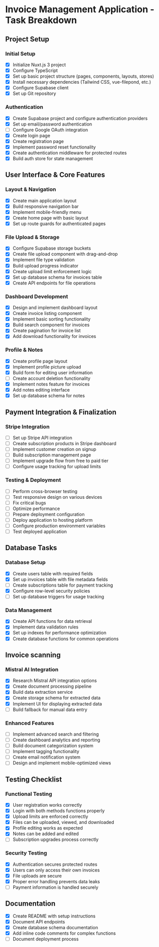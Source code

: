 # Invoice Management Application - Task Breakdown

## Project Setup

### Initial Setup

- [x] Initialize Nuxt.js 3 project
- [x] Configure TypeScript
- [x] Set up basic project structure (pages, components, layouts, stores)
- [x] Install necessary dependencies (Tailwind CSS, vue-filepond, etc.)
- [x] Configure Supabase client
- [x] Set up Git repository

### Authentication

- [x] Create Supabase project and configure authentication providers
- [x] Set up email/password authentication
- [ ] Configure Google OAuth integration
- [x] Create login page
- [x] Create registration page
- [x] Implement password reset functionality
- [x] Create authentication middleware for protected routes
- [x] Build auth store for state management

## User Interface & Core Features

### Layout & Navigation

- [x] Create main application layout
- [x] Build responsive navigation bar
- [x] Implement mobile-friendly menu
- [x] Create home page with basic layout
- [x] Set up route guards for authenticated pages

### File Upload & Storage

- [x] Configure Supabase storage buckets
- [x] Create file upload component with drag-and-drop
- [x] Implement file type validation
- [x] Build upload progress indicator
- [x] Create upload limit enforcement logic
- [x] Set up database schema for invoices table
- [x] Create API endpoints for file operations

### Dashboard Development

- [x] Design and implement dashboard layout
- [x] Create invoice listing component
- [x] Implement basic sorting functionality
- [x] Build search component for invoices
- [x] Create pagination for invoice list
- [x] Add download functionality for invoices

### Profile & Notes

- [x] Create profile page layout
- [x] Implement profile picture upload
- [x] Build form for editing user information
- [ ] Create account deletion functionality
- [x] Implement notes feature for invoices
- [x] Add notes editing interface
- [x] Set up database schema for notes

## Payment Integration & Finalization

### Stripe Integration

- [ ] Set up Stripe API integration
- [ ] Create subscription products in Stripe dashboard
- [ ] Implement customer creation on signup
- [ ] Build subscription management page
- [ ] Implement upgrade flow from free to paid tier
- [ ] Configure usage tracking for upload limits

### Testing & Deployment

- [ ] Perform cross-browser testing
- [ ] Test responsive design on various devices
- [ ] Fix critical bugs
- [ ] Optimize performance
- [ ] Prepare deployment configuration
- [ ] Deploy application to hosting platform
- [ ] Configure production environment variables
- [ ] Test deployed application

## Database Tasks

### Database Setup

- [x] Create users table with required fields
- [x] Set up invoices table with file metadata fields
- [ ] Create subscriptions table for payment tracking
- [x] Configure row-level security policies
- [ ] Set up database triggers for usage tracking

### Data Management

- [x] Create API functions for data retrieval
- [x] Implement data validation rules
- [x] Set up indexes for performance optimization
- [x] Create database functions for common operations

## Invoice scanning

### Mistral AI Integration

- [x] Research Mistral API integration options
- [x] Create document processing pipeline
- [x] Build data extraction service
- [x] Create storage schema for extracted data
- [x] Implement UI for displaying extracted data
- [ ] Build fallback for manual data entry

### Enhanced Features

- [ ] Implement advanced search and filtering
- [ ] Create dashboard analytics and reporting
- [ ] Build document categorization system
- [ ] Implement tagging functionality
- [ ] Create email notification system
- [ ] Design and implement mobile-optimized views

## Testing Checklist

### Functional Testing

- [x] User registration works correctly
- [x] Login with both methods functions properly
- [x] Upload limits are enforced correctly
- [x] Files can be uploaded, viewed, and downloaded
- [x] Profile editing works as expected
- [x] Notes can be added and edited
- [ ] Subscription upgrades process correctly

### Security Testing

- [x] Authentication secures protected routes
- [x] Users can only access their own invoices
- [x] File uploads are secure
- [x] Proper error handling prevents data leaks
- [ ] Payment information is handled securely

## Documentation

- [x] Create README with setup instructions
- [x] Document API endpoints
- [x] Create database schema documentation
- [x] Add inline code comments for complex functions
- [ ] Document deployment process
